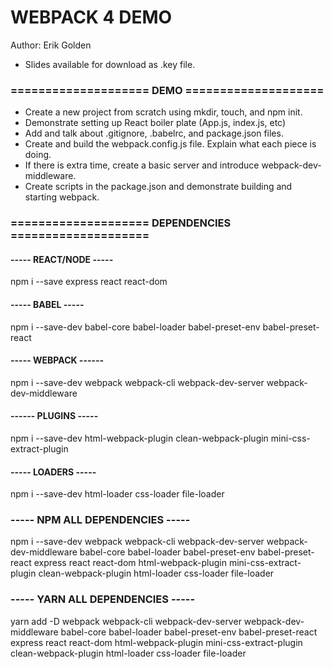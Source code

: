 # WEBPACK 4 DEMO

Author: Erik Golden

- Slides available for download as .key file.

### ==================== DEMO ====================

- Create a new project from scratch using mkdir, touch, and npm init.
- Demonstrate setting up React boiler plate (App.js, index.js, etc)
- Add and talk about .gitignore, .babelrc, and package.json files.
- Create and build the webpack.config.js file. Explain what each piece is doing.
- If there is extra time, create a basic server and introduce webpack-dev-middleware.
- Create scripts in the package.json and demonstrate building and starting webpack.

### ==================== DEPENDENCIES ====================

#### ----- REACT/NODE -----

npm i --save express react react-dom

#### ----- BABEL -----

npm i --save-dev babel-core babel-loader babel-preset-env babel-preset-react

#### ----- WEBPACK ------

npm i --save-dev webpack webpack-cli webpack-dev-server webpack-dev-middleware

#### ------ PLUGINS -----

npm i --save-dev html-webpack-plugin clean-webpack-plugin mini-css-extract-plugin

#### ----- LOADERS -----

npm i --save-dev html-loader css-loader file-loader

### ----- NPM ALL DEPENDENCIES -----

npm i --save-dev webpack webpack-cli webpack-dev-server webpack-dev-middleware babel-core babel-loader babel-preset-env babel-preset-react express react react-dom html-webpack-plugin mini-css-extract-plugin clean-webpack-plugin html-loader css-loader file-loader

### ----- YARN ALL DEPENDENCIES -----

yarn add -D webpack webpack-cli webpack-dev-server webpack-dev-middleware babel-core babel-loader babel-preset-env babel-preset-react express react react-dom html-webpack-plugin mini-css-extract-plugin clean-webpack-plugin html-loader css-loader file-loader
